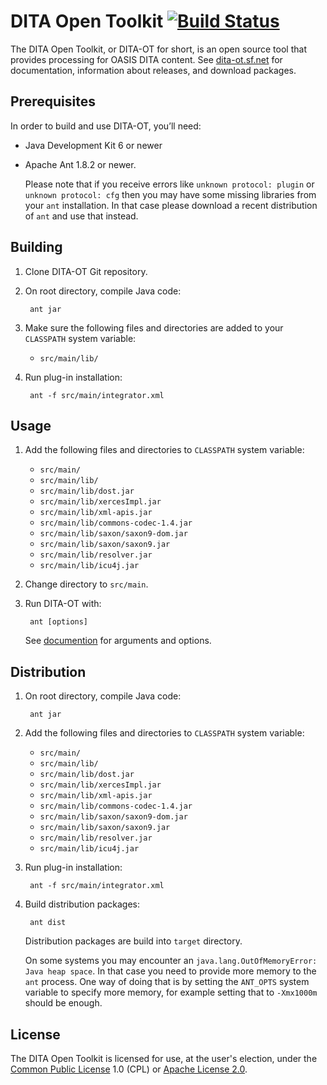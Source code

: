 DITA Open Toolkit [![Build Status](https://secure.travis-ci.org/dita-ot/dita-ot.png?branch=develop)](http://travis-ci.org/dita-ot/dita-ot)
=================

The DITA Open Toolkit, or DITA-OT for short, is an open source tool that provides processing for OASIS DITA content. See [dita-ot.sf.net](http://dita-ot.sourceforge.net/) for documentation, information about releases, and download packages.

Prerequisites
-------------

In order to build and use DITA-OT, you’ll need:

* Java Development Kit 6 or newer
* Apache Ant 1.8.2 or newer.

   Please note that if you receive errors like `unknown protocol: plugin` or `unknown protocol: cfg` then you may have some missing libraries from your `ant` installation. In that case please download a recent distribution of `ant` and use that instead.

Building
--------

1. Clone DITA-OT Git repository.
2. On root directory, compile Java code:

        ant jar

3. Make sure the following files and directories are added to your `CLASSPATH` system variable:
   * `src/main/lib/`
     
3. Run plug-in installation:

        ant -f src/main/integrator.xml
 
Usage
-----

1. Add the following files and directories to `CLASSPATH` system variable:
   * `src/main/`
   * `src/main/lib/`
   * `src/main/lib/dost.jar`
   * `src/main/lib/xercesImpl.jar`
   * `src/main/lib/xml-apis.jar`
   * `src/main/lib/commons-codec-1.4.jar`
   * `src/main/lib/saxon/saxon9-dom.jar`
   * `src/main/lib/saxon/saxon9.jar`
   * `src/main/lib/resolver.jar`
   * `src/main/lib/icu4j.jar`
2. Change directory to `src/main`.
3. Run DITA-OT with:

        ant [options]
        
   See [documention](http://dita-ot.sourceforge.net/latest/) for arguments and options.

Distribution
------------

1. On root directory, compile Java code:

        ant jar
     
2. Add the following files and directories to `CLASSPATH` system variable:
   * `src/main/`
   * `src/main/lib/`
   * `src/main/lib/dost.jar`
   * `src/main/lib/xercesImpl.jar`
   * `src/main/lib/xml-apis.jar`
   * `src/main/lib/commons-codec-1.4.jar`
   * `src/main/lib/saxon/saxon9-dom.jar`
   * `src/main/lib/saxon/saxon9.jar`
   * `src/main/lib/resolver.jar`
   * `src/main/lib/icu4j.jar`

3. Run plug-in installation:

        ant -f src/main/integrator.xml

4. Build distribution packages:

        ant dist
   
   Distribution packages are build into `target` directory.

   On some systems you may encounter an `java.lang.OutOfMemoryError: Java heap space`. In that case you need to provide more memory to the `ant` process. One way of doing that is by setting the `ANT_OPTS` system variable to specify more memory, for example setting that to `-Xmx1000m` should be enough.
   
License
-------

The DITA Open Toolkit is licensed for use, at the user's election, under the [Common Public License](http://www.opensource.org/licenses/cpl1.0.php) 1.0 (CPL) or [Apache License 2.0](http://www.apache.org/licenses/LICENSE-2.0).